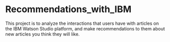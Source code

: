 # Recommendations_with_IBM
This project is to analyze the interactions that users have with articles on the IBM Watson Studio platform, and make recommendations to them about new articles you think they will like. 
